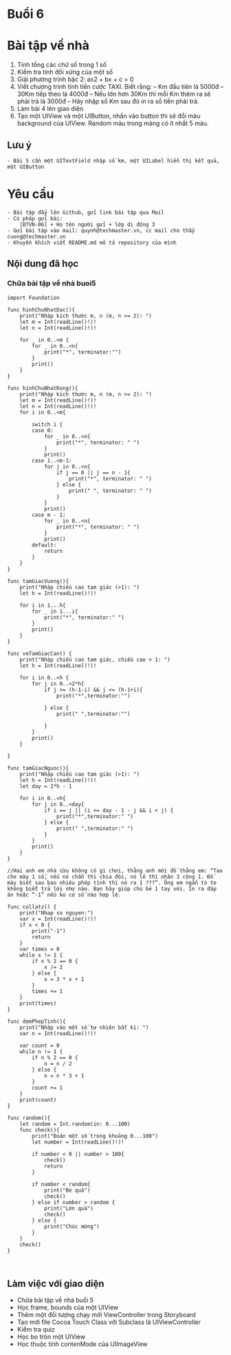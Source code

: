 # Buổi 6

# Bài tập về nhà
1. Tính tổng các chữ số trong 1 số
2. Kiểm tra tính đối xứng của một số
3. Giải phương trình bậc 2: ax2 + bx + c = 0
4. Viết chương trình tính tiền cước TAXI. Biết rằng:
– Km đầu tiên là 5000đ
– 30Km tiếp theo là 4000đ
– Nếu lớn hơn 30Km thì mỗi Km thêm ra sẽ phải trả là 3000đ
– Hãy nhập số Km sau đó in ra số tiền phải trả.
5. Làm bài 4 lên giao diện
6. Tạo một UIView và một UIButton, nhấn vào button thì sẽ đổi màu background của UIView. Random màu trong mảng có ít nhất 5 màu. 
    
## Lưu ý
    - Bài 5 cần một UITextField nhập số km, một UILabel hiển thị kết quả, một UIButton

# Yêu cầu
    - Bài tập đẩy lên Github, gửi link bài tập qua Mail
    - Cú pháp gửi bài:
        [BTVN-06] + Họ tên người gửi + lớp di động 3
    - Gửi bài tập vào mail: quynh@techmaster.vn, cc mail cho thầy cuong@techmaster.vn
    - Khuyến khích viết README.md mô tả repository của mình

## Nội dung đã học

### Chữa bài tập về nhà buoi5

```
import Foundation

func hinhChuNhatDac(){
    print("Nhập kích thước m, n (m, n >= 2): ")
    let m = Int(readLine()!)!
    let n = Int(readLine()!)!
    
    for _ in 0..<m {
        for _ in 0..<n{
            print("*", terminator:"")
        }
        print()
    }
}

func hinhChuNhatRong(){
    print("Nhập kích thước m, n (m, n >= 2): ")
    let m = Int(readLine()!)!
    let n = Int(readLine()!)!
    for i in 0..<m{
        
        switch i {
        case 0:
            for _ in 0..<n{
                print("*", terminator: " ")
            }
            print()
        case 1..<m-1:
            for j in 0..<n{
                if j == 0 || j == n - 1{
                    print("*", terminator: " ")
                } else {
                    print(" ", terminator: " ")
                }
            }
            print()
        case m - 1:
            for _ in 0..<n{
                print("*", terminator: " ")
            }
            print()
        default:
            return
        }
    }
}

func tamGiacVuong(){
    print("Nhập chiều cao tam giác (>1): ")
    let h = Int(readLine()!)!
    
    for i in 1...h{
        for _ in 1...i{
            print("*", terminator:" ")
        }
        print()
    }
}

func veTamGiacCan() {
    print("Nhập chiều cao tam giác, chiều cao > 1: ")
    let h = Int(readLine()!)!
    
    for i in 0..<h {
        for j in 0..<2*h{
            if j >= (h-1-i) && j <= (h-1+i){
                print("*",terminator:"")
                
            } else {
                print(" ",terminator:"")
                
            }
        }
        print()
    }
    
}

func tamGiacNguoc(){
    print("Nhập chiều cao tam giác (>1): ")
    let h = Int(readLine()!)!
    let day = 2*h - 1
    
    for i in 0..<h{
        for j in 0..<day{
            if i == j || (i <= day - 1 - j && i < j) {
                print("*",terminator:" ")
            } else {
                print(" ",terminator:" ")
            }
        }
        print()
    }
}

//Hai anh em nhà cừu không có gì chơi, thằng anh mới đố thằng em: “Tao cho mày 1 số, nếu nó chẵn thì chia đôi, nó lẻ thì nhân 3 cộng 1. Đố mày biết sau bao nhiêu phép tính thì nó ra 1 ???”. Ông em ngẩn tò te không biết trả lời như nào. Bạn hãy giúp chú bé 1 tay với. In ra đáp án hoặc “-1” nếu ko có số nào hợp lệ.

func collatz() {
    print("Nhap so nguyen:")
    var x = Int(readLine()!)!
    if x < 0 {
        print("-1")
        return
    }
    var times = 0
    while x != 1 {
        if x % 2 == 0 {
            x /= 2
        } else {
            x = 3 * x + 1
        }
        times += 1
    }
    print(times)
}

func demPhepTinh(){
    print("Nhập vào một số tự nhiên bất kì: ")
    var n = Int(readLine()!)!
    
    var count = 0
    while n != 1 {
        if n % 2 == 0 {
            n = n / 2
        } else {
            n = n * 3 + 1
        }
        count += 1
    }
    print(count)
}

func random(){
    let random = Int.random(in: 0...100)
    func check(){
        print("Đoán một số trong khoảng 0...100")
        let number = Int(readLine()!)!
        
        if number < 0 || number > 100{
            check()
            return
        }
        
        if number < random{
            print("Bé quá")
            check()
        } else if number > random {
            print("Lớn quá")
            check()
        } else {
            print("Chúc mừng")
        }
    }
    check()
}



```
## Làm việc với giao diện

- Chữa bài tập về nhà buổi 5
- Học frame, bounds của một UIView
- Thêm một đối tượng chạy mới ViewController trong Storyboard
- Tạo mới file Cocoa Touch Class với Subclass là UIViewController
- Kiểm tra quiz
- Học bo tròn một UIView
- Học thuộc tính contenMode của UIImageView

